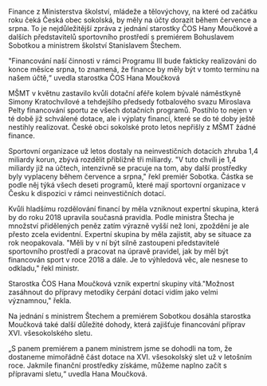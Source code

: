 ﻿---
nazev: "Starostka ČOS po jednání s premiérem: finance z MŠMT do konce srpna, domluvena také dotace na slet"
tags: ustredi→verejnost ustredi→jednota ustredi→zupa
---

Finance z Ministerstva školství, mládeže a tělovýchovy, na které od začátku roku čeká Česká obec sokolská, by měly na účty dorazit během července a srpna. To je nejdůležitější zpráva z jednání starostky ČOS Hany Moučkové a dalších představitelů sportovního prostředí s premiérem Bohuslavem Sobotkou a ministrem školství Stanislavem Štechem.

"Financování naší činnosti v rámci Programu III bude fakticky realizováni do konce měsíce srpna, to znamená, že finance by měly být v tomto termínu na našem účtě,“ uvedla starostka ČOS Hana Moučková

MŠMT v květnu zastavilo kvůli dotační aféře kolem bývalé náměstkyně Simony Kratochvílové a tehdejšího předsedy fotbalového svazu Miroslava Pelty financování sportu ze všech dotačních programů. Postihlo to nejen v té době již schválené dotace, ale i výplaty financí, které se do té doby ještě nestihly realizovat. České obci sokolské proto letos nepřišly z MŠMT žádné finance.

Sportovní organizace už letos dostaly na neinvestičních dotacích zhruba 1,4 miliardy korun, zbývá rozdělit přibližně tři miliardy. "V tuto chvíli je 1,4 miliardy již na účtech, intenzivně se pracuje na tom, aby další prostředky byly vyplaceny během července a srpna," řekl premiér Sobotka. Částka se podle něj týká všech deseti programů, které mají sportovní organizace v Česku k dispozici v rámci neinvestičních dotací.

Kvůli hladšímu rozdělování financí by měla vzniknout expertní skupina, která by do roku 2018 upravila současná pravidla. Podle ministra Štecha je množství přidělených peněz zatím výrazně vyšší než loni, zpoždění je ale přesto zcela evidentní. Expertní skupina by měla zajistit, aby se situace za rok neopakovala. "Měli by v ní být silně zastoupeni představitelé sportovního prostředí a pracovat na úpravě pravidel, jak by měl být financován sport v roce 2018 a dále. Je to výhledová věc, ale nesnese to odkladu," řekl ministr.

Starostka ČOS Hana Moučková vznik expertní skupiny vítá."Možnost zasáhnout do přípravy metodiky čerpání dotací vidím jako velmi významnou," řekla.

Na jednání s ministrem Štechem a premiérem Sobotkou dosáhla starostka Moučková také další důležité dohody, která zajišťuje financování příprav XVI. všesokolského sletu.

„S panem premiérem a panem ministrem jsme se dohodli na tom, že dostaneme mimořádně část dotace na XVI. všesokolský slet už v letošním roce. Jakmile finanční prostředky získáme, můžeme naplno začít s přípravami sletu,“ uvedla Hana Moučková.